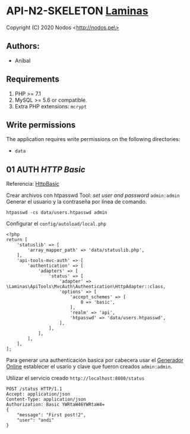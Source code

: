 # API-N2-SKELETON [Laminas](https://api-tools.getlaminas.org/)

Copyright (C) 2020 Nodos \<http://nodos.pe\>


Authors:
--------
- Anibal


Requirements
------------
1. PHP >= 7.1
2. MySQL >= 5.6 or compatible.
3. Extra PHP extensions: `mcrypt`


Write permissions
-----------------
The application requires write permissions on the following directories:

- `data`


## 01 AUTH *HTTP Basic*

Referencia: [HttpBasic](https://api-tools.getlaminas.org/documentation/auth/authentication-http-basic)

Crear archivos con htpasswd Tool: *set user and password* `admin:admin`
Generar el usuario y la contraseña por linea de comando.

	htpasswd -cs data/users.htpasswd admin

Configurar el `config/autoload/local.php`

	<?php
	return [
		'statuslib' => [
			'array_mapper_path' => 'data/statuslib.php',
		],
		'api-tools-mvc-auth' => [
			'authentication' => [
				'adapters' => [
					'status' => [
						'adapter' => \Laminas\ApiTools\MvcAuth\Authentication\HttpAdapter::class,
						'options' => [
							'accept_schemes' => [
								0 => 'basic',
							],
							'realm' => 'api',
							'htpasswd' => 'data/users.htpasswd',
						],
					],
				],
			],
		],
	];

Para generar una authenticación basica por cabecera usar el [Generador Online](https://www.blitter.se/utils/basic-authentication-header-generator/) establecer el usario y clave que fueron creados `admin:admin`.

Utilizar el servicio creado `http://localhost:8080/status`

	POST /status HTTP/1.1
	Accept: application/json
	Content-Type: application/json
	Authorization: Basic YWRtaW46YWRtaW4=
	{
		"message": "First post!2",
		"user": "andi"
	}
